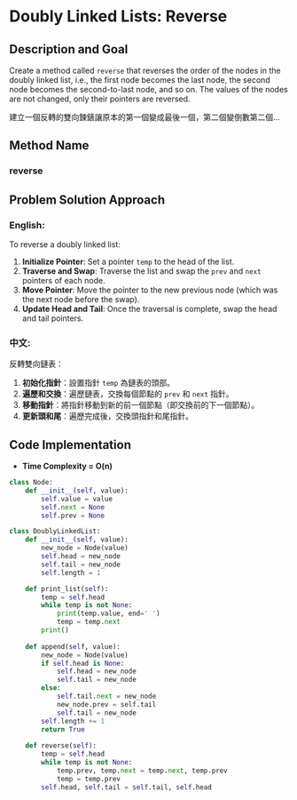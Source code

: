 # Doubly Linked Lists: Reverse

## Description and Goal

Create a method called `reverse` that reverses the order of the nodes in the doubly linked list, i.e., the first node becomes the last node, the second node becomes the second-to-last node, and so on. The values of the nodes are not changed, only their pointers are reversed.

建立一個反轉的雙向鍊錶讓原本的第一個變成最後一個，第二個變倒數第二個...

## Method Name

### reverse

## Problem Solution Approach

### English:

To reverse a doubly linked list:

1. **Initialize Pointer**: Set a pointer `temp` to the head of the list.
2. **Traverse and Swap**: Traverse the list and swap the `prev` and `next` pointers of each node.
3. **Move Pointer**: Move the pointer to the new previous node (which was the next node before the swap).
4. **Update Head and Tail**: Once the traversal is complete, swap the head and tail pointers.

### 中文:

反轉雙向鏈表：

1. **初始化指針**：設置指針 `temp` 為鏈表的頭部。
2. **遍歷和交換**：遍歷鏈表，交換每個節點的 `prev` 和 `next` 指針。
3. **移動指針**：將指針移動到新的前一個節點（即交換前的下一個節點）。
4. **更新頭和尾**：遍歷完成後，交換頭指針和尾指針。

## Code Implementation
* **Time Complexity = O(n)**

```python
class Node:
    def __init__(self, value):
        self.value = value
        self.next = None
        self.prev = None

class DoublyLinkedList:
    def __init__(self, value):
        new_node = Node(value)
        self.head = new_node
        self.tail = new_node
        self.length = 1

    def print_list(self):
        temp = self.head
        while temp is not None:
            print(temp.value, end=' ')
            temp = temp.next
        print()
        
    def append(self, value):
        new_node = Node(value)
        if self.head is None:
            self.head = new_node
            self.tail = new_node
        else:
            self.tail.next = new_node
            new_node.prev = self.tail
            self.tail = new_node
        self.length += 1
        return True
    
    def reverse(self):
        temp = self.head
        while temp is not None:
            temp.prev, temp.next = temp.next, temp.prev
            temp = temp.prev
        self.head, self.tail = self.tail, self.head
```

